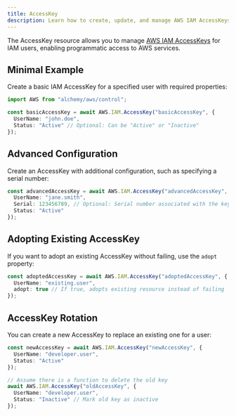 ```yaml
---
title: AccessKey
description: Learn how to create, update, and manage AWS IAM AccessKeys using Alchemy Cloud Control.
---
```



The AccessKey resource allows you to manage [AWS IAM AccessKeys](https://docs.aws.amazon.com/iam/latest/userguide/) for IAM users, enabling programmatic access to AWS services.

## Minimal Example

Create a basic IAM AccessKey for a specified user with required properties:

```ts
import AWS from "alchemy/aws/control";

const basicAccessKey = await AWS.IAM.AccessKey("basicAccessKey", {
  UserName: "john.doe",
  Status: "Active" // Optional: Can be "Active" or "Inactive"
});
```

## Advanced Configuration

Create an AccessKey with additional configuration, such as specifying a serial number:

```ts
const advancedAccessKey = await AWS.IAM.AccessKey("advancedAccessKey", {
  UserName: "jane.smith",
  Serial: 123456789, // Optional: Serial number associated with the key
  Status: "Active"
});
```

## Adopting Existing AccessKey

If you want to adopt an existing AccessKey without failing, use the `adopt` property:

```ts
const adoptedAccessKey = await AWS.IAM.AccessKey("adoptedAccessKey", {
  UserName: "existing.user",
  adopt: true // If true, adopts existing resource instead of failing
});
```

## AccessKey Rotation

You can create a new AccessKey to replace an existing one for a user:

```ts
const newAccessKey = await AWS.IAM.AccessKey("newAccessKey", {
  UserName: "developer.user",
  Status: "Active"
});

// Assume there is a function to delete the old key
await AWS.IAM.AccessKey("oldAccessKey", {
  UserName: "developer.user",
  Status: "Inactive" // Mark old key as inactive
});
```

